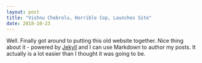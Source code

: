 ```yaml
---
layout: post
title: "Vishnu Chebrolu, Horrible Cop, Launches Site"
date: 2018-10-23
---
```


Well. Finally got around to putting this old website together. Nice thing about it - powered by [Jekyll](http://jekyllrb.com) and I can use Markdown to author my posts. It actually is a lot easier than I thought it was going to be.
